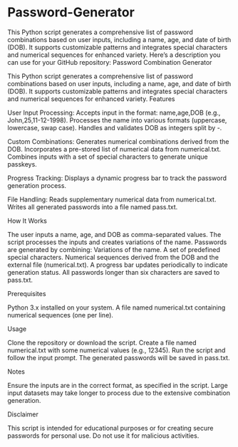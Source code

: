 # Password-Generator
This Python script generates a comprehensive list of password combinations based on user inputs, including a name, age, and date of birth (DOB). It supports customizable patterns and integrates special characters and numerical sequences for enhanced variety.
Here’s a description you can use for your GitHub repository:
Password Combination Generator

This Python script generates a comprehensive list of password combinations based on user inputs, including a name, age, and date of birth (DOB). It supports customizable patterns and integrates special characters and numerical sequences for enhanced variety.
Features

User Input Processing:
        Accepts input in the format: name,age,DOB (e.g., John,25,11-12-1998).
        Processes the name into various formats (uppercase, lowercase, swap case).
        Handles and validates DOB as integers split by -.

Custom Combinations:
        Generates numerical combinations derived from the DOB.
        Incorporates a pre-stored list of numerical data from numerical.txt.
        Combines inputs with a set of special characters to generate unique passkeys.

Progress Tracking:
        Displays a dynamic progress bar to track the password generation process.

File Handling:
        Reads supplementary numerical data from numerical.txt.
        Writes all generated passwords into a file named pass.txt.

How It Works

The user inputs a name, age, and DOB as comma-separated values.
    The script processes the inputs and creates variations of the name.
    Passwords are generated by combining:
        Variations of the name.
        A set of predefined special characters.
        Numerical sequences derived from the DOB and the external file (numerical.txt).
    A progress bar updates periodically to indicate generation status.
    All passwords longer than six characters are saved to pass.txt.

Prerequisites

Python 3.x installed on your system.
A file named numerical.txt containing numerical sequences (one per line).

Usage

   Clone the repository or download the script.
   Create a file named numerical.txt with some numerical values (e.g., 12345).
   Run the script and follow the input prompt.
   The generated passwords will be saved in pass.txt.

Notes

Ensure the inputs are in the correct format, as specified in the script.
Large input datasets may take longer to process due to the extensive combination generation.

Disclaimer

This script is intended for educational purposes or for creating secure passwords for personal use. Do not use it for malicious activities.
